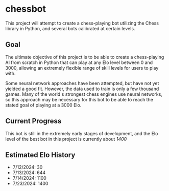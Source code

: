 # chessbot

This project will attempt to create a chess-playing bot utilizing the Chess
library in Python, and several bots calibrated at certain levels. 

## Goal
The ultimate objective of this project is to be able to create a chess-playing 
AI from scratch in Python that can play at any Elo level between 0 and 3000, 
allowing an extremely flexible range of skill levels for users to play with.

Some neural network approaches have been attempted, but have not yet yielded
a good fit. However, the data used to train is only a few thousand games.
Many of the world's strongest chess engines use neural networks, so this 
approach may be necessary for this bot to be able to reach the stated goal 
of playing at a 3000 Elo.

## Current Progress
This bot is still in the extremely early stages of development, and the Elo
level of the best bot in this project is currently about *1400*


## Estimated Elo History
 - 7/12/2024:   30 
 - 7/13/2024:  644
 - 7/14/2024: 1100
 - 7/23/2024: 1400
